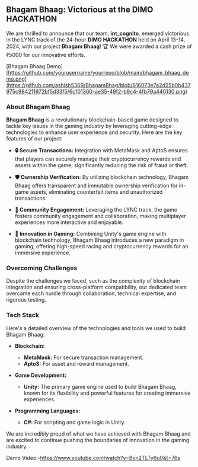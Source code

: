 ## Bhagam Bhaag: Victorious at the DIMO HACKATHON

We are thrilled to announce that our team, **int_cognito**, emerged victorious in the LYNC track of the 24-hour **DIMO HACKATHON** held on April 13-14, 2024, with our project **Bhagam Bhaag**! 🏆 We were awarded a cash prize of ₹5000 for our innovative efforts.

[Bhagam Bhaag Demo][https://github.com/yourusername/yourrepo/blob/main/bhagam_bhaag_demo.png](https://github.com/ashish5369/BhagamBhag/blob/616073e7a2d25b0b437975c984211972bf5d33f5/6cf01360-ae35-49f2-b9c4-4fb79a440130.png)
### About Bhagam Bhaag

**Bhagam Bhaag** is a revolutionary blockchain-based game designed to tackle key issues in the gaming industry by leveraging cutting-edge technologies to enhance user experience and security. Here are the key features of our project:

- **🔒 Secure Transactions:** Integration with MetaMask and AptoS ensures that players can securely manage their cryptocurrency rewards and assets within the game, significantly reducing the risk of fraud or theft.
  
- **🛡️ Ownership Verification:** By utilizing blockchain technology, Bhagam Bhaag offers transparent and immutable ownership verification for in-game assets, eliminating counterfeit items and unauthorized transactions.
  
- **🤝 Community Engagement:** Leveraging the LYNC track, the game fosters community engagement and collaboration, making multiplayer experiences more interactive and enjoyable.
  
- **🌟 Innovation in Gaming:** Combining Unity's game engine with blockchain technology, Bhagam Bhaag introduces a new paradigm in gaming, offering high-speed racing and cryptocurrency rewards for an immersive experience.

### Overcoming Challenges

Despite the challenges we faced, such as the complexity of blockchain integration and ensuring cross-platform compatibility, our dedicated team overcame each hurdle through collaboration, technical expertise, and rigorous testing.

### Tech Stack

Here's a detailed overview of the technologies and tools we used to build Bhagam Bhaag:

- **Blockchain:**
  - **MetaMask:** For secure transaction management.
  - **AptoS:** For asset and reward management.
  
- **Game Development:**
  - **Unity:** The primary game engine used to build Bhagam Bhaag, known for its flexibility and powerful features for creating immersive experiences.
  
- **Programming Languages:**
  - **C#:** For scripting and game logic in Unity.



We are incredibly proud of what we have achieved with Bhagam Bhaag and are excited to continue pushing the boundaries of innovation in the gaming industry.

Demo Video:-https://www.youtube.com/watch?v=Bvn2TLTy6u0&t=76s
